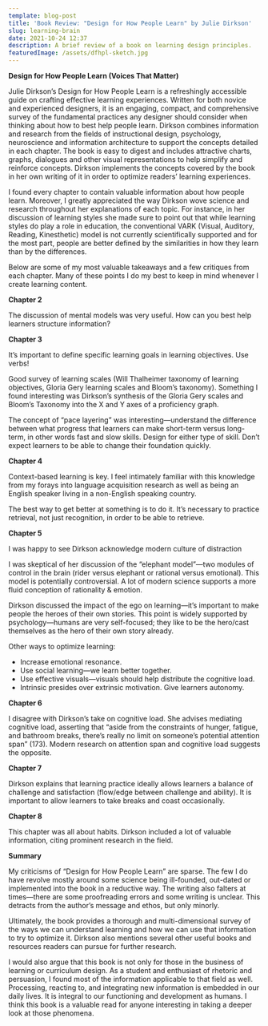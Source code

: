 ```yaml
---
template: blog-post
title: 'Book Review: "Design for How People Learn" by Julie Dirkson'
slug: learning-brain
date: 2021-10-24 12:37
description: A brief review of a book on learning design principles.
featuredImage: /assets/dfhpl-sketch.jpg
---
```

**Design for How People Learn (Voices That Matter)**

Julie Dirkson’s Design for How People Learn is a refreshingly accessible guide on crafting effective learning experiences. Written for both novice and experienced designers, it is an engaging, compact, and comprehensive survey of the fundamental practices any designer should consider when thinking about how to best help people learn. Dirkson combines information and research from the fields of instructional design, psychology, neuroscience and information architecture to support the concepts detailed in each chapter. The book is easy to digest and includes attractive charts, graphs, dialogues and other visual representations to help simplify and reinforce concepts. Dirkson implements the concepts covered by the book in her own writing of it in order to optimize readers’ learning experiences.

I found every chapter to contain valuable information about how people learn. Moreover, I greatly appreciated the way Dirkson wove science and research throughout her explanations of each topic. For instance, in her discussion of learning styles she made sure to point out that while learning styles do play a role in education, the conventional VARK (Visual, Auditory, Reading, Kinesthetic) model is not currently scientifically supported and for the most part, people are better defined by the similarities in how they learn than by the differences.

Below are some of my most valuable takeaways and a few critiques from each chapter. Many of these points I do my best to keep in mind whenever I create learning content.

**Chapter 2**

The discussion of mental models was very useful. How can you best help learners structure information?

**Chapter 3** 

It’s important to define specific learning goals in learning objectives. Use verbs!

Good survey of learning scales (Will Thalheimer taxonomy of learning objectives, Gloria Gery learning scales and Bloom’s taxonomy). Something I found interesting was Dirkson’s synthesis of the Gloria Gery scales and Bloom’s Taxonomy into the X and Y axes of a proficiency graph. 

The concept of “pace layering” was interesting—understand the difference between what progress that learners can make short-term versus long-term, in other words fast and slow skills. Design for either type of skill. Don’t expect learners to be able to change their foundation quickly.

**Chapter 4**

Context-based learning is key. I feel intimately familiar with this knowledge from my forays into language acquisition research as well as being an English speaker living in a non-English speaking country.

The best way to get better at something is to do it. It’s necessary to practice retrieval, not just recognition, in order to be able to retrieve. 

**Chapter 5**

I was happy to see Dirkson acknowledge modern culture of distraction

I was skeptical of her discussion of the “elephant model”—two modules of control in the brain (rider versus elephant or rational versus emotional). This model is potentially controversial. A lot of modern science supports a more fluid conception of rationality & emotion.

Dirkson discussed the impact of the ego on learning—it’s important to make people the heroes of their own stories. This point is widely supported by psychology—humans are very self-focused; they like to be the hero/cast themselves as the hero of their own story already.

Other ways to optimize learning:

* Increase emotional resonance.
* Use social learning—we learn better together.
* Use effective visuals—visuals should help distribute the cognitive load.
* Intrinsic presides over extrinsic motivation. Give learners autonomy.

**Chapter 6**

I disagree with Dirkson’s take on cognitive load. She advises mediating cognitive load, asserting that “aside from the constraints of hunger, fatigue, and bathroom breaks, there’s really no limit on someone’s potential attention span” (173). Modern research on attention span and cognitive load suggests the opposite.

**Chapter 7**

Dirkson explains that learning practice ideally allows learners a balance of challenge and satisfaction (flow/edge between challenge and ability). It is important to allow learners to take breaks and coast occasionally.

**Chapter 8**

This chapter was all about habits. Dirkson included a lot of valuable information, citing prominent research in the field.

**Summary**

My criticisms of “Design for How People Learn” are sparse. The few I do have revolve mostly around some science being ill-founded, out-dated or implemented into the book in a reductive way. The writing also falters at times—there are some proofreading errors and some writing is unclear. This detracts from the author’s message and ethos, but only minorly. 

Ultimately, the book provides a thorough and multi-dimensional survey of the ways we can understand learning and how we can use that information to try to optimize it. Dirkson also mentions several other useful books and resources readers can pursue for further research.

I would also argue that this book is not only for those in the business of learning or curriculum design. As a student and enthusiast of rhetoric and persuasion, I found most of the information applicable to that field as well. Processing, reacting to, and integrating new information is embedded in our daily lives. It is integral to our functioning and development as humans. I think this book is a valuable read for anyone interesting in taking a deeper look at those phenomena.